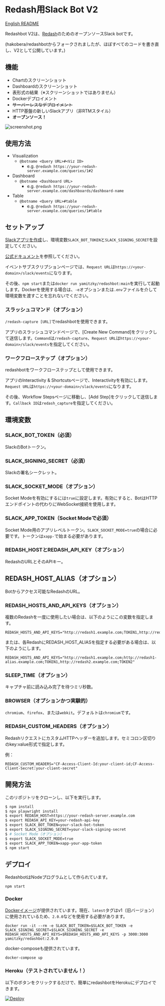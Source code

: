 # Redash用Slack Bot V2

[English README](https://github.com/yamitzky/redashbot/blob/main/README.md)

Redashbot V2は、[Redash](https://redash.io)のためのオープンソースSlack botです。

(hakobera/redashbotからフォークされましたが、ほぼすべてのコードを書き直し、V2として公開しています。)

## 機能

- Chartのスクリーンショット
- Dashboardのスクリーンショット
- 表形式の結果（※スクリーンショットではありません）
- Dockerデプロイメント
- <s>サーバーレスなデプロイメント</s>
- HTTP基盤の新しいSlackアプリ（非RTMスタイル）
- **オープンソース！**

![screenshot.png](./images/screenshot.png)

## 使用方法

- Visualization
  - `@botname <Query URL>#<Viz ID>`
    - e.g. `@redash https://your-redash-server.example.com/queries/1#2`
- Dashboard
  - `@botname <Dashboard URL>`
    - e.g. `@redash https://your-redash-server.example.com/dashboards/dashboard-name`
- Table
  - `@botname <Query URL>#table`
    - e.g. `@redash https://your-redash-server.example.com/queries/1#table`
    

## セットアップ

[Slackアプリを作成](https://api.slack.com/apps/)し、環境変数`SLACK_BOT_TOKEN`と`SLACK_SIGNING_SECRET`を設定してください。

[公式ドキュメント](https://slack.dev/bolt-js/tutorial/getting-started#create-an-app)を参照してください。

イベントサブスクリプションページでは、`Request URL`は`https://<your-domain>/slack/events`になります。

その後、`npm start`または`docker run yamitzky/redashbot:main`を実行して起動します。Dockerを使用する場合は、`-e`オプションまたは`.env`ファイルを介して環境変数を渡すことを忘れないでください。

### スラッシュコマンド（オプション）

`/redash-capture [URL]`でredashbotを使用できます。

アプリのスラッシュコマンドページで、[Create New Command]をクリックして送信します。`Command`は`/redash-capture`、`Request URL`は`https://<your-domain>/slack/events`を指定してください。

### ワークフローステップ（オプション）

redashbotをワークフローステップとして使用できます。

アプリのInteractivity & Shortcutsページで、Interactivityを有効にします。`Request URL`は`https://<your-domain>/slack/events`になります。

その後、Workflow Stepsページに移動し、[Add Step]をクリックして送信します。`Callback ID`は`redash_capture`を指定してください。

## 環境変数

### SLACK_BOT_TOKEN（必須）

SlackのBotトークン。

### SLACK_SIGNING_SECRET（必須）

Slackの署名シークレット。

### SLACK_SOCKET_MODE（オプション）

Socket Modeを有効にするには`true`に設定します。有効にすると、BotはHTTPエンドポイントの代わりにWebSocket接続を使用します。

### SLACK_APP_TOKEN（Socket Modeで必須）

Socket Mode用のアプリレベルトークン。`SLACK_SOCKET_MODE=true`の場合に必要です。トークンは`xapp-`で始まる必要があります。

### REDASH_HOSTとREDASH_API_KEY（オプション）

RedashのURLとそのAPIキー。

## REDASH_HOST_ALIAS（オプション）

Botからアクセス可能なRedashのURL。

### REDASH_HOSTS_AND_API_KEYS（オプション）

複数のRedashを一度に使用したい場合は、以下のようにこの変数を指定します。

```
REDASH_HOSTS_AND_API_KEYS="http://redash1.example.com;TOKEN1,http://redash2.example.com;TOKEN2"
```

または、各RedashにREDASH_HOST_ALIASを指定する必要がある場合は、以下のようにします。

```
REDASH_HOSTS_AND_API_KEYS="http://redash1.example.com;http://redash1-alias.example.com;TOKEN1,http://redash2.example.com;TOKEN2"
```

### SLEEP_TIME（オプション）

キャプチャ前に読み込み完了を待つミリ秒数。

### BROWSER（オプションかつ実験的）

`chromium`、`firefox`、または`webkit`。デフォルトは`chromium`です。

### REDASH_CUSTOM_HEADERS（オプション）

RedashリクエストにカスタムHTTPヘッダーを追加します。セミコロン区切りのkey:value形式で指定します。

例：
```
REDASH_CUSTOM_HEADERS="CF-Access-Client-Id:your-client-id;CF-Access-Client-Secret:your-client-secret"
```

## 開発方法

このリポジトリをクローンし、以下を実行します。

```bash
$ npm install
$ npx playwright install 
$ export REDASH_HOST=https://your-redash-server.example.com
$ export REDASH_API_KEY=your-redash-api-key
$ export SLACK_BOT_TOKEN=your-slack-bot-token
$ export SLACK_SIGNING_SECRET=your-slack-signing-secret
$ # Socket Mode（オプション）
$ export SLACK_SOCKET_MODE=true
$ export SLACK_APP_TOKEN=xapp-your-app-token
$ npm start
```

## デプロイ

RedashbotはNodeプログラムとして作られています。

```
npm start
```

### Docker

[Dockerイメージ](https://hub.docker.com/r/yamitzky/redashbot)が提供されています。現在、`latest`タグはv1（旧バージョン）に使用されているため、`2.0.0`などを使用する必要があります。

```
docker run -it --rm -e SLACK_BOT_TOKEN=$SLACK_BOT_TOKEN -e SLACK_SIGNING_SECRET=$SLACK_SIGNING_SECRET -e REDASH_HOSTS_AND_API_KEYS=$REDASH_HOSTS_AND_API_KEYS -p 3000:3000 yamitzky/redashbot:2.0.0
```

docker-composeも提供されています。

```
docker-compose up
```

### Heroku（テストされていません！）

以下のボタンをクリックするだけで、簡単にredashbotをHerokuにデプロイできます。

[![Deploy](https://www.herokucdn.com/deploy/button.svg)](https://heroku.com/deploy)
